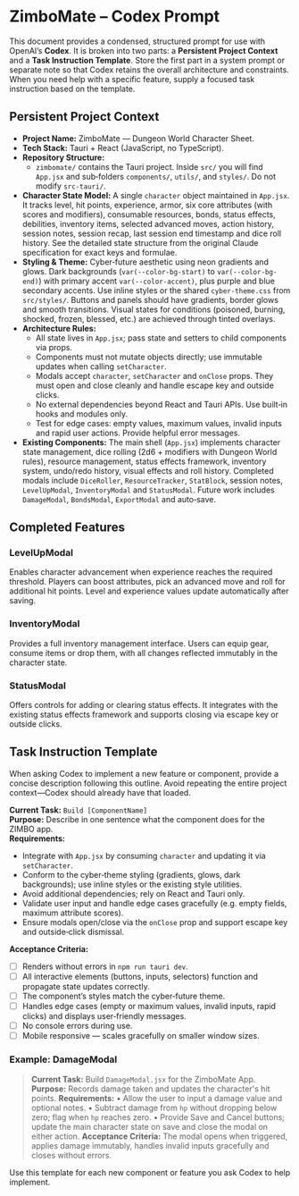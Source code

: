 # ZimboMate – Codex Prompt

This document provides a condensed, structured prompt for use with OpenAI’s **Codex**. It is broken into two parts: a **Persistent Project Context** and a **Task Instruction Template**. Store the first part in a system prompt or separate note so that Codex retains the overall architecture and constraints. When you need help with a specific feature, supply a focused task instruction based on the template.

## Persistent Project Context

- **Project Name:** ZimboMate — Dungeon World Character Sheet.
- **Tech Stack:** Tauri + React (JavaScript, no TypeScript).
- **Repository Structure:**
  - `zimbomate/` contains the Tauri project. Inside `src/` you will find `App.jsx` and sub‑folders `components/`, `utils/`, and `styles/`. Do not modify `src-tauri/`.
- **Character State Model:** A single `character` object maintained in `App.jsx`. It tracks level, hit points, experience, armor, six core attributes (with scores and modifiers), consumable resources, bonds, status effects, debilities, inventory items, selected advanced moves, action history, session notes, session recap, last session end timestamp and dice roll history. See the detailed state structure from the original Claude specification for exact keys and formulae.
- **Styling & Theme:** Cyber‑future aesthetic using neon gradients and glows. Dark backgrounds (`var(--color-bg-start)` to `var(--color-bg-end)`) with primary accent `var(--color-accent)`, plus purple and blue secondary accents. Use inline styles or the shared `cyber-theme.css` from `src/styles/`. Buttons and panels should have gradients, border glows and smooth transitions. Visual states for conditions (poisoned, burning, shocked, frozen, blessed, etc.) are achieved through tinted overlays.
- **Architecture Rules:**
  - All state lives in `App.jsx`; pass state and setters to child components via props.
  - Components must not mutate objects directly; use immutable updates when calling `setCharacter`.
  - Modals accept `character`, `setCharacter` and `onClose` props. They must open and close cleanly and handle escape key and outside clicks.
  - No external dependencies beyond React and Tauri APIs. Use built‑in hooks and modules only.
  - Test for edge cases: empty values, maximum values, invalid inputs and rapid user actions. Provide helpful error messages.
- **Existing Components:** The main shell (`App.jsx`) implements character state management, dice rolling (2d6 + modifiers with Dungeon World rules), resource management, status effects framework, inventory system, undo/redo history, visual effects and roll history. Completed modals include `DiceRoller`, `ResourceTracker`, `StatBlock`, session notes, `LevelUpModal`, `InventoryModal` and `StatusModal`. Future work includes `DamageModal`, `BondsModal`, `ExportModal` and auto‑save.

## Completed Features

### LevelUpModal

Enables character advancement when experience reaches the required threshold. Players can boost attributes, pick an advanced move and roll for additional hit points. Level and experience values update automatically after saving.

### InventoryModal

Provides a full inventory management interface. Users can equip gear, consume items or drop them, with all changes reflected immutably in the character state.

### StatusModal

Offers controls for adding or clearing status effects. It integrates with the existing status effects framework and supports closing via escape key or outside clicks.

## Task Instruction Template

When asking Codex to implement a new feature or component, provide a concise description following this outline. Avoid repeating the entire project context—Codex should already have that loaded.

**Current Task:** `Build [ComponentName]`  
**Purpose:** Describe in one sentence what the component does for the ZIMBO app.  
**Requirements:**

- Integrate with `App.jsx` by consuming `character` and updating it via `setCharacter`.
- Conform to the cyber‑theme styling (gradients, glows, dark backgrounds); use inline styles or the existing style utilities.
- Avoid additional dependencies; rely on React and Tauri only.
- Validate user input and handle edge cases gracefully (e.g. empty fields, maximum attribute scores).
- Ensure modals open/close via the `onClose` prop and support escape key and outside‑click dismissal.

**Acceptance Criteria:**

- [ ] Renders without errors in `npm run tauri dev`.
- [ ] All interactive elements (buttons, inputs, selectors) function and propagate state updates correctly.
- [ ] The component’s styles match the cyber‑future theme.
- [ ] Handles edge cases (empty or maximum values, invalid inputs, rapid clicks) and displays user‑friendly messages.
- [ ] No console errors during use.
- [ ] Mobile responsive — scales gracefully on smaller window sizes.

### Example: DamageModal

> **Current Task:** Build `DamageModal.jsx` for the ZimboMate App.
> **Purpose:** Records damage taken and updates the character's hit points.
> **Requirements:**
> • Allow the user to input a damage value and optional notes.
> • Subtract damage from `hp` without dropping below zero; flag when `hp` reaches zero.
> • Provide Save and Cancel buttons; update the main character state on save and close the modal on either action.
> **Acceptance Criteria:** The modal opens when triggered, applies damage immutably, handles invalid inputs gracefully and closes without errors.

Use this template for each new component or feature you ask Codex to help implement.
